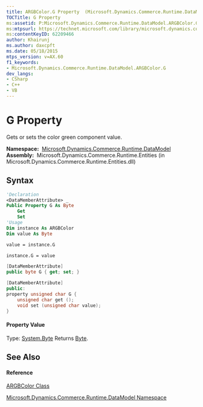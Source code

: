 ```yaml
---
title: ARGBColor.G Property  (Microsoft.Dynamics.Commerce.Runtime.DataModel)
TOCTitle: G Property
ms:assetid: P:Microsoft.Dynamics.Commerce.Runtime.DataModel.ARGBColor.G
ms:mtpsurl: https://technet.microsoft.com/library/microsoft.dynamics.commerce.runtime.datamodel.argbcolor.g(v=AX.60)
ms:contentKeyID: 62209466
author: Khairunj
ms.author: daxcpft
ms.date: 05/18/2015
mtps_version: v=AX.60
f1_keywords:
- Microsoft.Dynamics.Commerce.Runtime.DataModel.ARGBColor.G
dev_langs:
- CSharp
- C++
- VB
---
```


# G Property

Gets or sets the color green component value.

**Namespace:**  [Microsoft.Dynamics.Commerce.Runtime.DataModel](microsoft-dynamics-commerce-runtime-datamodel-namespace.md)  
**Assembly:**  Microsoft.Dynamics.Commerce.Runtime.Entities (in Microsoft.Dynamics.Commerce.Runtime.Entities.dll)

## Syntax

``` vb
'Declaration
<DataMemberAttribute> _
Public Property G As Byte
    Get
    Set
'Usage
Dim instance As ARGBColor
Dim value As Byte

value = instance.G

instance.G = value
```

``` csharp
[DataMemberAttribute]
public byte G { get; set; }
```

``` c++
[DataMemberAttribute]
public:
property unsigned char G {
    unsigned char get ();
    void set (unsigned char value);
}
```

#### Property Value

Type: [System.Byte](https://technet.microsoft.com/library/yyb1w04y\(v=ax.60\))  
Returns [Byte](https://technet.microsoft.com/library/yyb1w04y\(v=ax.60\)).  

## See Also

#### Reference

[ARGBColor Class](argbcolor-class-microsoft-dynamics-commerce-runtime-datamodel.md)

[Microsoft.Dynamics.Commerce.Runtime.DataModel Namespace](microsoft-dynamics-commerce-runtime-datamodel-namespace.md)

